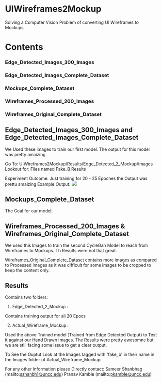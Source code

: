 # UIWireframes2Mockup
Solving a Computer Vision Problem of converting UI Wireframes to Mockups

# Contents

### Edge_Detected_Images_300_Images
### Edge_Detected_Images_Complete_Dataset
### Mockups_Complete_Dataset
### Wireframes_Processed_200_Images
### Wireframes_Original_Complete_Dataset

## Edge_Detected_Images_300_Images and Edge_Detected_Images_Complete_Dataset

We Used these images to train our first model. The output for this model was pretty amaizing.

Go To: UIWireframes2Mockup/Results/Edge_Detected_2_Mockup/Images
Lookout for: Files named Fake_B Results

Experiment Outcome: Just training for 20 - 25 Epoches the Output was prettu amaizing
Example Output:
![](https://ibb.co/RzGpTBQ)

## Mockups_Complete_Dataset

The Goal for our model.

## Wireframes_Processed_200_Images & Wireframes_Original_Complete_Dataset

We used this Images to train the second CycleGan Model to reach from Wireframes to Mockups. Th Results were not that great.

Wireframes_Original_Complete_Dataset contains more images as compared to Processed Images as it was difficult for some images to be cropped to keep the content only.

## Results

Contains two folders: 

1. Edge_Detected_2_Mockup : 

Contains training output for all 20 Epocs

2. Actual_Wireframe_Mockup : 

Used the above Trained model (Trained from Edge Detected Output) to Test it against our Hand Drawn Images. The Results were pretty awesomne but we are still facing some issue to get a clear output.


To See the Ouptut Look at the Images tagged with 'fake_b' in their name in the Images folder of Actual_Wireframe_Mockup

For any other Information please Directly contact:
Sameer Shanbhag (mailto:sshanbh1@uncc.edu)
Pranav Kamble (mailto:pkamble@uncc.edu)

